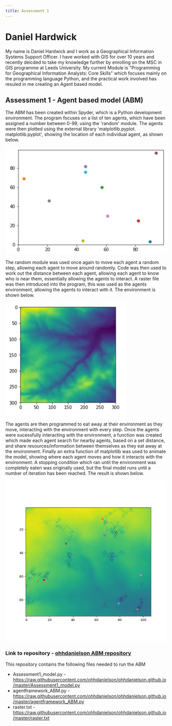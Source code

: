 ```yaml
---
title: Assessment 1
---
```

# Daniel Hardwick
My name is Daniel Hardwick and I work as a Geographical Information Systems Support Officer. I have worked with GIS for over 10 years and recently deicded to take my knowledge further by enrolling on the MSC in GIS programme at Leeds University. 
My current Module is "Programming for Geographical Information Analysts: Core Skills" which focuses mainly on the programming language Python, and the practical work involved has resuled in me creating an Agent based model. 

## Assessment 1 - Agent based model (ABM)

The ABM has been created within Spyder, which is a Python development environment. The program focuses on a list of ten agents, which have been assigned a number between 0-99, using the 'random' module. The agents were then plotted using the external library 'matplotlib.pyplot. matplotlib.pyplot', showing the location of each individual agent, as shown below. 

![Image of Scatterplot](https://github.com/ohhdanielson/ohhdanielson.github.io/blob/master/Agents_scatterplot.JPG?raw=true)

The random module was used once again to move each agent a random step, allowing each agent to move around randomly. Code was then used to work out the distance between each agent, allowing each agent to know who is near them, essentially allowing the agents to interact. 
A raster file was then introduced into the program, this was used as the agents environment, allowing the agents to interact with it. The environment is shown below.

![Image of Environment](https://github.com/ohhdanielson/ohhdanielson.github.io/blob/master/Agents_scatterplot_environment.JPG?raw=true)

The agents are then programmed to eat away at their environment as they move, interacting with the environment with every step.
Once the agents were sucessfully interacting with the environment, a function was created which made each agent search for nearby agents, based on a set distance, and share resources/information between themselves as they eat away at the environment.
Finally an extra function of matplotlib was used to animate the model, showing where each agent moves and how it interacts with the environment. A stopping condition which ran until the environment was completely eaten was originally used, but the final model runs until a number of iteration has been reached. The result is shown below. 

![Image of Agents_Eating_Environment](https://github.com/ohhdanielson/ohhdanielson.github.io/blob/master/ABM_eating.png?raw=true)

### **Link to repository** - [ohhdanielson ABM repository](https://github.com/ohhdanielson/ohhdanielson.github.io)

This repository contains the following files needed to run the ABM

- Assessment1_model.py - https://raw.githubusercontent.com/ohhdanielson/ohhdanielson.github.io/master/Assessment1_model.py
- agentframework_ABM.py - https://raw.githubusercontent.com/ohhdanielson/ohhdanielson.github.io/master/agentframework_ABM.py
- raster.txt - https://raw.githubusercontent.com/ohhdanielson/ohhdanielson.github.io/master/raster.txt

